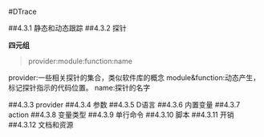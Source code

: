 #DTrace

##4.3.1 静态和动态跟踪
##4.3.2 探针

**四元组**
>provider:module:function:name

provider:一些相关探针的集合，类似软件库的概念
module&function:动态产生，标记探针指示的代码位置。
name:探针的名字

##4.3.3 provider
##4.3.4 参数
##4.3.5 D语言
##4.3.6 内置变量
##4.3.7 action
##4.3.8 变量类型
##4.3.9 单行命令
##4.3.10 脚本
##4.3.11 开销
##4.3.12 文档和资源
